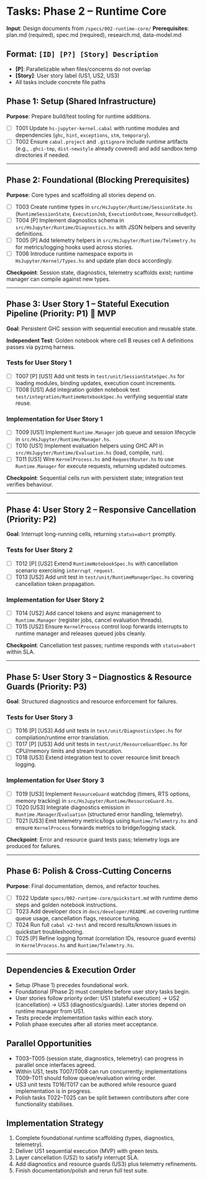 # Tasks: Phase 2 – Runtime Core

**Input**: Design documents from `/specs/002-runtime-core/`
**Prerequisites**: plan.md (required), spec.md (required), research.md, data-model.md

## Format: `[ID] [P?] [Story] Description`

- **[P]**: Parallelizable when files/concerns do not overlap
- **[Story]**: User story label (US1, US2, US3)
- All tasks include concrete file paths

## Phase 1: Setup (Shared Infrastructure)

**Purpose**: Prepare build/test tooling for runtime additions.

- [ ] T001 Update `hs-jupyter-kernel.cabal` with runtime modules and dependencies (`ghc`, `hint`, `exceptions`, `stm`, `temporary`).
- [ ] T002 Ensure `cabal.project` and `.gitignore` include runtime artifacts (e.g., `.ghci-tmp`, `dist-newstyle` already covered) and add sandbox temp directories if needed.

---

## Phase 2: Foundational (Blocking Prerequisites)

**Purpose**: Core types and scaffolding all stories depend on.

- [ ] T003 Create runtime types in `src/HsJupyter/Runtime/SessionState.hs` (`RuntimeSessionState`, `ExecutionJob`, `ExecutionOutcome`, `ResourceBudget`).
- [ ] T004 [P] Implement diagnostics schema in `src/HsJupyter/Runtime/Diagnostics.hs` with JSON helpers and severity definitions.
- [ ] T005 [P] Add telemetry helpers in `src/HsJupyter/Runtime/Telemetry.hs` for metrics/logging hooks used across stories.
- [ ] T006 Introduce runtime namespace exports in `HsJupyter/Kernel/Types.hs` and update plan docs accordingly.

**Checkpoint**: Session state, diagnostics, telemetry scaffolds exist; runtime manager can compile against new types.

---

## Phase 3: User Story 1 – Stateful Execution Pipeline (Priority: P1) 🎯 MVP

**Goal**: Persistent GHC session with sequential execution and reusable state.

**Independent Test**: Golden notebook where cell B reuses cell A definitions passes via pyzmq harness.

### Tests for User Story 1

- [ ] T007 [P] [US1] Add unit tests in `test/unit/SessionStateSpec.hs` for loading modules, binding updates, execution count increments.
- [ ] T008 [US1] Add integration golden notebook test `test/integration/RuntimeNotebookSpec.hs` verifying sequential state reuse.

### Implementation for User Story 1

- [ ] T009 [US1] Implement `Runtime.Manager` job queue and session lifecycle in `src/HsJupyter/Runtime/Manager.hs`.
- [ ] T010 [US1] Implement evaluation helpers using GHC API in `src/HsJupyter/Runtime/Evaluation.hs` (load, compile, run).
- [ ] T011 [US1] Wire `KernelProcess.hs` and `RequestRouter.hs` to use `Runtime.Manager` for execute requests, returning updated outcomes.

**Checkpoint**: Sequential cells run with persistent state; integration test verifies behaviour.

---

## Phase 4: User Story 2 – Responsive Cancellation (Priority: P2)

**Goal**: Interrupt long-running cells, returning `status=abort` promptly.

### Tests for User Story 2

- [ ] T012 [P] [US2] Extend `RuntimeNotebookSpec.hs` with cancellation scenario exercising `interrupt_request`.
- [ ] T013 [US2] Add unit test in `test/unit/RuntimeManagerSpec.hs` covering cancellation token propagation.

### Implementation for User Story 2

- [ ] T014 [US2] Add cancel tokens and async management to `Runtime.Manager` (register jobs, cancel evaluation threads).
- [ ] T015 [US2] Ensure `KernelProcess` control loop forwards interrupts to runtime manager and releases queued jobs cleanly.

**Checkpoint**: Cancellation test passes; runtime responds with `status=abort` within SLA.

---

## Phase 5: User Story 3 – Diagnostics & Resource Guards (Priority: P3)

**Goal**: Structured diagnostics and resource enforcement for failures.

### Tests for User Story 3

- [ ] T016 [P] [US3] Add unit tests in `test/unit/DiagnosticsSpec.hs` for compilation/runtime error translation.
- [ ] T017 [P] [US3] Add unit tests in `test/unit/ResourceGuardSpec.hs` for CPU/memory limits and stream truncation.
- [ ] T018 [US3] Extend integration test to cover resource limit breach logging.

### Implementation for User Story 3

- [ ] T019 [US3] Implement `ResourceGuard` watchdog (timers, RTS options, memory tracking) in `src/HsJupyter/Runtime/ResourceGuard.hs`.
- [ ] T020 [US3] Integrate diagnostics emission in `Runtime.Manager`/`Evaluation` (structured error handling, telemetry).
- [ ] T021 [US3] Emit telemetry metrics/logs using `Runtime/Telemetry.hs` and ensure `KernelProcess` forwards metrics to bridge/logging stack.

**Checkpoint**: Error and resource guard tests pass; telemetry logs are produced for failures.

---

## Phase 6: Polish & Cross-Cutting Concerns

**Purpose**: Final documentation, demos, and refactor touches.

- [ ] T022 Update `specs/002-runtime-core/quickstart.md` with runtime demo steps and golden notebook instructions.
- [ ] T023 Add developer docs in `docs/developer/README.md` covering runtime queue usage, cancellation flags, resource tuning.
- [ ] T024 Run full `cabal v2-test` and record results/known issues in quickstart troubleshooting.
- [ ] T025 [P] Refine logging format (correlation IDs, resource guard events) in `KernelProcess.hs` and `Runtime/Telemetry.hs`.

---

## Dependencies & Execution Order

- Setup (Phase 1) precedes foundational work.
- Foundational (Phase 2) must complete before user story tasks begin.
- User stories follow priority order: US1 (stateful execution) → US2 (cancellation) → US3 (diagnostics/guards). Later stories depend on runtime manager from US1.
- Tests precede implementation tasks within each story.
- Polish phase executes after all stories meet acceptance.

## Parallel Opportunities

- T003–T005 (session state, diagnostics, telemetry) can progress in parallel once interfaces agreed.
- Within US1, tests T007/T008 can run concurrently; implementations T009–T011 should follow queue/evaluation wiring order.
- US3 unit tests T016/T017 can be authored while resource guard implementation is in progress.
- Polish tasks T022–T025 can be split between contributors after core functionality stabilises.

## Implementation Strategy

1. Complete foundational runtime scaffolding (types, diagnostics, telemetry).
2. Deliver US1 sequential execution (MVP) with green tests.
3. Layer cancellation (US2) to satisfy interrupt SLA.
4. Add diagnostics and resource guards (US3) plus telemetry refinements.
5. Finish documentation/polish and rerun full test suite.

